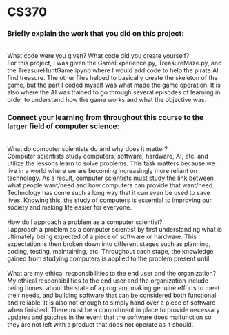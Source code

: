 # CS370

<h3>Briefly explain the work that you did on this project: </h3>
<br>What code were you given? What code did you create yourself?
<br> For this project, I was given the GameExperience.py, TreasureMaze.py, and the TreasureHuntGame.ipynb where I would add code to help the pirate AI find treasure. The other files helped to basically create the skeleton of the game, but the part I coded myself was what made the game operation. It is also where the AI was trained to go through several episodes of learning in order to understand how the game works and what the objective was.
<br>
<h3>Connect your learning from throughout this course to the larger field of computer science:</h3>
<br>What do computer scientists do and why does it matter?
<br> Computer scientists study computers, software, hardware, AI, etc. and utilize the lessons learn to solve problems. This task matters because we live in a world where we are becoming increasingly more reliant on technology. As a result, computer scientists must study the link between what people want/need and how computers can provide that want/need. Technology has come such a long way that it can even be used to save lives. Knowing this, the study of computers is essential to improving our society and making life easier for everyone.
<br>
<br>How do I approach a problem as a computer scientist?
<br> I approach a problem as a computer scientist by first understanding what is ultimately being expected of a piece of software or hardware. This expectation is then broken down into different stages such as planning, coding, testing, maintaining, etc. Throughout each stage, the knowledge gained from studying computers is applied to the problem present until 
<br>
<br>What are my ethical responsibilities to the end user and the organization?
<br> My ethical responsibilities to the end user and the organization include being honest about the state of a program, making genuine efforts to meet their needs, and building software that can be considered both functional and reliable. It is also not enough to simply hand over a piece of software when finished. There must be a commitment in place to provide necessary updates and patches in the event that the software does malfunction so they are not left with a product that does not operate as it should.
